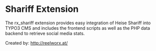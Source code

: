 Shariff Extension
=================

The rx_shariff extension provides easy integration of Heise Shariff into TYPO3 CMS and includes the frontend
scripts as well as the PHP data backend to retrieve social media stats.

Created by: http://reelworx.at/
